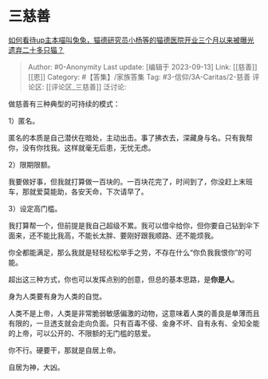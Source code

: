 # 三慈善
[如何看待up主本喵叫兔兔，猫德研究员小杨等的猫德医院开业三个月以来被曝光遗弃二十多只猫？](https://www.zhihu.com/question/549349236/answer/2646164738)

> Author: #0-Anonymity
> Last update: [编辑于 2023-09-13]
> Link: [[慈善]] [[恩]]
> Category: #【答集】/家族答集
> Tag: #3-信仰/3A-Caritas/2-慈善
> 评论区: [[评论区_三慈善]]
> 泛讨论:

做慈善有三种典型的可持续的模式：

1）匿名。

匿名的本质是自己潜伏在暗处，主动出击。事了拂衣去，深藏身与名。只有我帮你，没有你找我。这样就毫无后患，无忧无虑。

2）限期限额。

我要做好事，但我就打算做一百块的。一百块花完了，时间到了，你没赶上末班车，那就爱莫能助，各安天命，下次请早了。

3）设定高门槛。

我打算帮一个，但前提是我自己超级不累。我可以借伞给你，但你要自己钻到伞下面来，还不能比我高，不能长太胖、要刚好跟我顺路、还不能烦我。

你全都能满足，那么我就是轻轻松松举手之劳，不存在什么“你负我我恨你”的可能。

超出这三种方式，你也可以发挥点别的创意，但总的基本思路，是**你是人**。

身为人类要有身为人类的自觉。

人类不是上帝，人类是非常脆弱敏感偏激的动物，这意味着人类的善良是单薄而且有限的，一旦透支就会走向负面。只有百毒不侵、金身不坏、自有永有、全知全能的上帝，可以公开的、不限额的无门槛的慈爱。

你不行。硬要干，那就是自居上帝。

自居为神，大凶。
